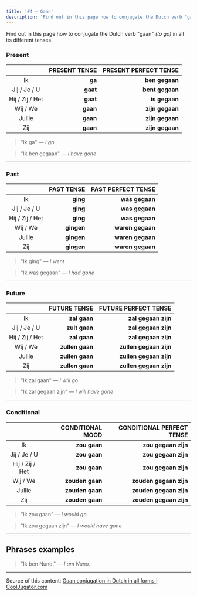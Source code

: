 ```yaml
---
title: '#4 — Gaan'
description: 'Find out in this page how to conjugate the Dutch verb "gaan" (to go) in all its different tenses.'
---
```


Find out in this page how to conjugate the Dutch verb "gaan" _(to go)_ in all its different tenses.

### Present

|                 | PRESENT TENSE | PRESENT PERFECT TENSE |
| :-------------: | ------------: | --------------------: |
|       Ik        |        **ga** |        **ben gegaan** |
|  Jij / Je / U   |      **gaat** |       **bent gegaan** |
| Hij / Zij / Het |      **gaat** |         **is gegaan** |
|    Wij / We     |      **gaan** |       **zijn gegaan** |
|     Jullie      |      **gaan** |       **zijn gegaan** |
|       Zij       |      **gaan** |       **zijn gegaan** |

> "Ik ga"
> _— I go_

> "Ik ben gegaan"
> _— I have gone_

---

### Past

|                 | PAST TENSE | PAST PERFECT TENSE |
| :-------------: | ---------: | -----------------: |
|       Ik        |   **ging** |     **was gegaan** |
|  Jij / Je / U   |   **ging** |     **was gegaan** |
| Hij / Zij / Het |   **ging** |     **was gegaan** |
|    Wij / We     | **gingen** |   **waren gegaan** |
|     Jullie      | **gingen** |   **waren gegaan** |
|       Zij       | **gingen** |   **waren gegaan** |

> "Ik ging"
> _— I went_

> "Ik was gegaan"
> _— I had gone_

---

### Future

|                 |    FUTURE TENSE |   FUTURE PERFECT TENSE |
| :-------------: | --------------: | ---------------------: |
|       Ik        |    **zal gaan** |    **zal gegaan zijn** |
|  Jij / Je / U   |   **zult gaan** |    **zal gegaan zijn** |
| Hij / Zij / Het |    **zal gaan** |    **zal gegaan zijn** |
|    Wij / We     | **zullen gaan** | **zullen gegaan zijn** |
|     Jullie      | **zullen gaan** | **zullen gegaan zijn** |
|       Zij       | **zullen gaan** | **zullen gegaan zijn** |

> "Ik zal gaan"
> _— I will go_

> "Ik zal gegaan zijn"
> _— I will have gone_

---

### Conditional

|                 | CONDITIONAL MOOD | CONDITIONAL PERFECT TENSE |
| :-------------: | ---------------: | ------------------------: |
|       Ik        |     **zou gaan** |       **zou gegaan zijn** |
|  Jij / Je / U   |     **zou gaan** |       **zou gegaan zijn** |
| Hij / Zij / Het |     **zou gaan** |       **zou gegaan zijn** |
|    Wij / We     |  **zouden gaan** |    **zouden gegaan zijn** |
|     Jullie      |  **zouden gaan** |    **zouden gegaan zijn** |
|       Zij       |  **zouden gaan** |    **zouden gegaan zijn** |

> "Ik zou gaan"
> _— I would go_

> "Ik zou gegaan zijn"
> _— I would have gone_

---

## Phrases examples

> "Ik ben Nuno."
> _— I am Nuno._

---

Source of this content: [Gaan conjugation in Dutch in all forms | CoolJugator.com](https://cooljugator.com/nl/gaan)
